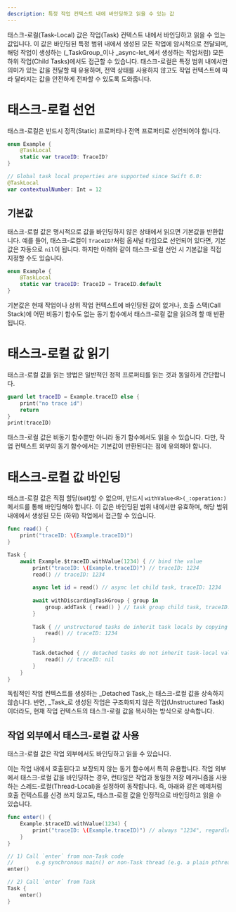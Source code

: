 ```yaml
---
description: 특정 작업 컨텍스트 내에 바인딩하고 읽을 수 있는 값
---
```


태스크-로컬(Task-Local) 값은 작업(Task) 컨텍스트 내에서 바인딩하고 읽을 수 있는 값입니다. 이 값은 바인딩된 특정 범위 내에서 생성된 모든 작업에 암시적으로 전달되며, 해덩 작업이 생성하는 (_TaskGroup_이나 _async-let_에서 생성하는 작업처럼) 모든 하위 작업(Child Tasks)에서도 접근할 수 있습니다. 태스크-로컬은 특정 범위 내에서만 의미가 있는 값을 전달할 때 유용하며, 전역 상태를 사용하지 않고도 작업 컨텍스트에 따라 달라지는 값을 안전하게 전파할 수 있도록 도와줍니다.


# 태스크-로컬 선언

태스크-로컬은 반드시 정적(Static) 프로퍼티나 전역 프로퍼티로 선언되어야 합니다.

```swift
enum Example {
    @TaskLocal
    static var traceID: TraceID?
}

// Global task local properties are supported since Swift 6.0:
@TaskLocal
var contextualNumber: Int = 12
```

## 기본값

태스크-로컬 값은 명시적으로 값을 바인딩하지 않은 상태에서 읽으면 기본값을 반환합니다. 예를 들어, 태스크-로컬이 `TraceID?`처럼 옵셔널 타입으로 선언되어 있다면, 기본값은 자동으로 `nil`이 됩니다. 하지만 아래와 같이 태스크-로컬 선언 시 기본값을 직접 지정할 수도 있습니다.

```swift
enum Example {
    @TaskLocal
    static var traceID: TraceID = TraceID.default
}
```

기본값은 현재 작업이나 상위 작업 컨텍스트에 바인딩된 값이 없거나, 호출 스택(Call Stack)에 어떤 비동기 함수도 없는 동기 함수에서 태스크-로컬 값을 읽으려 할 때 반환됩니다.


# 태스크-로컬 값 읽기

태스크-로컬 값을 읽는 방법은 일반적인 정적 프로퍼티를 읽는 것과 동일하게 간단합니다.

```swift
guard let traceID = Example.traceID else {
    print("no trace id")
    return
}
print(traceID)
```

태스크-로컬 값은 비동기 함수뿐만 아니라 동기 함수에서도 읽을 수 있습니다. 다만, 작업 컨텍스트 외부의 동기 함수에서는 기본값이 반환된다는 점에 유의해야 합니다.


# 태스크-로컬 값 바인딩

태스크-로컬 값은 직접 할당(set)할 수 없으며, 반드시 `withValue<R>(_:operation:)` 메서드를 통해 바인딩해야 합니다. 이 값은 바인딩된 범위 내에서만 유효하며, 해당 범위 내에에서 생성된 모든 (하위) 작업에서 접근할 수 있습니다. 

```swift
func read() {
    print("traceID: \(Example.traceID)")
}

Task {
    await Example.$traceID.withValue(1234) { // bind the value
        print("traceID: \(Example.traceID)") // traceID: 1234
        read() // traceID: 1234
        
        async let id = read() // async let child task, traceID: 1234
        
        await withDiscardingTaskGroup { group in
            group.addTask { read() } // task group child task, traceID: 1234
        }
        
        Task { // unstructured tasks do inherit task locals by copying
            read() // traceID: 1234
        }
        
        Task.detached { // detached tasks do not inherit task-local values
            read() // traceID: nil
        }
    }
}
```

독립적인 작업 컨텍스트를 생성하는 _Detached Task_는 태스크-로컬 값을 상속하지 않습니다. 반면, _Task_로 생성된 작업은 구조화되지 않은 작업(Unstructured Task)이더라도, 현재 작업 컨텍스트의 태스크-로컬 값을 복사하는 방식으로 상속합니다.


## 작업 외부에서 태스크-로컬 값 사용

태스크-로컬 값은 작업 외부에서도 바인딩하고 읽을 수 있습니다.

이는 작업 내에서 호출된다고 보장되지 않는 동기 함수에서 특히 유용합니다. 작업 외부에서 태스크-로컬 값을 바인딩하는 경우, 런타임은 작업과 동일한 저장 메커니즘을 사용하는 스레드-로컬(Thread-Local)을 설정하여 동작합니다. 즉, 아래와 같은 예제처럼 호출 컨텍스트를 신경 쓰지 않고도, 태스크-로컬 값을 안정적으로 바인딩하고 읽을 수 있습니다.

```swift
func enter() {
    Example.$traceID.withValue(1234) { 
        print("traceID: \(Example.traceID)") // always "1234", regardless if enter() was called from inside a task or not:
    }
}

// 1) Call `enter` from non-Task code
//       e.g synchronous main() or non-Task thread (e.g. a plain pthread)
enter()

// 2) Call `enter` from Task
Task {
    enter()
}
```
